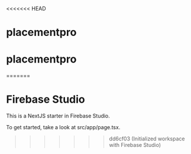 <<<<<<< HEAD
# placementpro
# placementpro
=======
# Firebase Studio

This is a NextJS starter in Firebase Studio.

To get started, take a look at src/app/page.tsx.
>>>>>>> dd6cf03 (Initialized workspace with Firebase Studio)
